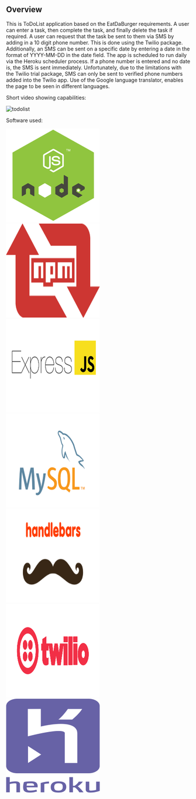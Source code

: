 <h2>Overview</h2>

This is ToDoList application based on the EatDaBurger requirements. A user can enter a task, then complete the task, and finally delete the task if required. 
A user can request that the task be sent to them via SMS by adding in a 10 digit phone number. This is done using the Twilio package.  Additionally, an SMS can be sent on a specific date by entering a date in the format of YYYY-MM-DD in the date field. The app is scheduled to run daily via the Heroku scheduler process. If a phone number is entered and no date is, the SMS is sent immediately. Unfortunately, due to the limitations with the Twilio trial package, SMS can only be sent to verified phone numbers added into the Twilio app. Use of the Google language translator, enables the page to be seen in different languages. 

Short video showing capabilities:

![todolist](https://user-images.githubusercontent.com/33644735/40177868-c9ee5402-59ad-11e8-915e-d71b5c41172f.gif)

Software used: 

<img src="/nodejs_logo.png" width="256" height="256" title="NodeJS"><img src="/npm-logo.png" width="256" height="256" title="Node Package Manager">
<img src="/express.png" width="256" height="256" title="Express"><img src="/mysql.png" width="256" height="256" title="MySQL">
<img src="/handlebars.png" width="256" height="256" title="HandleBars"><img src="/twilio.png" width="256" height="256" title="Twilio">
<img src="/heroku.png" width="256" height="256" title="Heroku">


